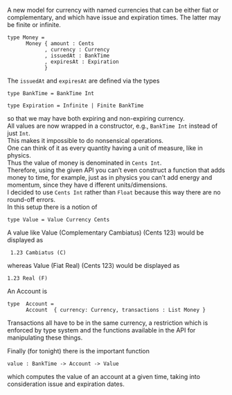 
A new model for currency with named currencies that 
can be either fiat or complementary, and which
have issue and expiration times.  The latter may be 
finite or infinite.

```
type Money =
      Money { amount : Cents
            , currency : Currency
            , issuedAt : BankTime
            , expiresAt : Expiration
            }
```            

The `issuedAt` and `expiresAt` are defined via the types

```
type BankTime = BankTime Int

type Expiration = Infinite | Finite BankTime
```

so that we may have both expiring and non-expiring currency.  
All values are now wrapped in a constructor, e.g., 
`BankTime Int` instead of just `Int`.  
This makes it impossible to do nonsensical operations.  
One can think of it as every quantity having a unit of
 measure, like in physics.  
 Thus the value of money is denominated in `Cents Int`.  
 Therefore, using the given API you can’t even construct a 
 function that  adds money to time, for example, just as in physics 
 you can’t add energy and momentum, since they have d
 ifferent units/dimensions.    
 I decided to use `Cents Int` rather than `Float` 
 because this way there are no round-off errors.  
 In this setup there is a notion of

```
type Value = Value Currency Cents
```

A value like Value (Complementary Cambiatus) (Cents 123)
would be displayed as

     1.23 Cambiatus (C)

whereas Value (Fiat Real) (Cents 123) would be displayed as

    1.23 Real (F)

An Account is

```
type  Account =
      Account  { currency: Currency, transactions : List Money }
```
Transactions all have to be in the same currency,
 a restriction which is enforced by type system 
 and the functions available in the API 
 for manipulating these things.

Finally (for tonight) there is the important function

```
value : BankTime -> Account -> Value
```


which computes the value of an account at a  given time, 
taking into consideration issue and expiration dates.  